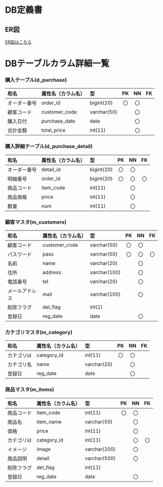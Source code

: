 # DB定義書
## ER図
[ER図はこちら](https://github.com/Aso2001003/2021sys-design/blob/main/design/ER.md)

# DBテーブルカラム詳細一覧

### 購入テーブル(d_purchase) 

| 和名 | 属性名（カラム名） | 型 | PK | NN | FK |
|:-----|:--------|:----|:---:|:---:|:---:|
|オーダー番号|order_id|bigint(20)|〇|〇||
|顧客コード|customer_code|varchar(50)||〇||
|購入日付|purchase_date|date||〇||
|合計金額|total_price|int(11)||〇||

### 購入詳細テーブル(d_purchase_detail)

| 和名 | 属性名（カラム名） | 型 | PK | NN | FK |
|:-----|:--------|:----|:---:|:---:|:---:|
|オーダー番号|detail_id|bigint(20)|〇|〇||
|明細番号|order_id|bigint(20)|〇|〇|〇|
|商品コード|item_code|int(11)||〇||
|商品価格|price|int(11)||〇||
|数量|num|int(11)||〇||

### 顧客マスタ(m_customers)

| 和名 | 属性名（カラム名） | 型 | PK | NN | FK |
|:-----|:--------|:----|:---:|:---:|:---:|
|顧客コード|customer_code|varchar(50)|〇|〇||
|パスワード|pass|varchar(50)|〇|〇|〇|
|名前|name|varchar(20)||〇||
|住所|address|varchar(100)||〇||
|電話番号|tel|varchar(20)||〇||
|メールアドレス|mail|varchar(100)||〇||
|削除フラグ|del_flag|int(1)||||
|登録日|reg_date|date||〇||

### カテゴリマスタ(m_category)

| 和名 | 属性名（カラム名） | 型 | PK | NN | FK |
|:-----|:--------|:----|:---:|:---:|:---:|
|カテゴリid|category_id|int(11)|〇|〇||
|カテゴリ名|name|varchar(20)||〇||
|登録日|reg_date|date||〇||

### 商品マスタ(m_items)

| 和名 | 属性名（カラム名） | 型 | PK | NN | FK |
|:-----|:--------|:----|:---:|:---:|:---:|
|商品コード|item_code|int(11)|〇|〇||
|商品名|item_name|varchar(50)||〇||
|価格|price|int(11)||〇||
|カテゴリid|category_id|int(11)||〇|〇|
|イメージ|image|varchar(200)||〇||
|商品説明|detail|varchar(500)||〇||
|削除フラグ|del_flag|int(11)||||
|登録日|reg_date|date||〇||

